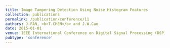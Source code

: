 ```yaml
---
title: Image Tampering Detection Using Noise Histogram Features
collection: publications
permalink: /publication/conference/11
authors: J.FAN, <b>T.CHEN</b> and J.W.Cao
date: 2015-01-01
venue: IEEE International Conference on Digital Signal Processing (DSP)
pubtype: 'conference'
---
```


<!-- paperurl: 'http://academicpages.github.io/files/paper1.pdf'
citation: 'Your Name, You. (2009). &quot;Paper Title Number 1.&quot; <i>Journal 1</i>. 1(1).' -->
<!-- [Download paper here](http://academicpages.github.io/files/paper1.pdf) -->
